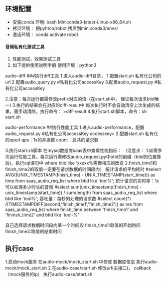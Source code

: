 ## 环境配置
- 安装conda 环境:
 	bash Miniconda3-latest-Linux-x86_64.sh
- 拷贝环境：
	把pyhton/robot 拷贝到miniconda3/envs/
- 激活环境：
	conda activate robot	



#### 音频私有化测试工具
1. 性能测试，效果测试工具
2. 如下提供使用说明手册
使用环境：python3

audio-diff
###执行diff工具
1.进入audio-diff目录，
   1.配置start.sh
       私有化公司的url
    2.配置audio_query.py
     #私有化公司accessKey
    3.配置audio_request.py
      #私有化公司accessKey

2.注意：每次运行都需修改prefix对应的值（在start.sh中， 保证每次请求btid唯一)
3.执行的结果会在对应的diff-result中
  每次执行时不会自动清空上次生成的结果，需手动清除，执行命令： >diff-result
4.执行start.sh脚本，命令：sh start.sh


audio-performance
##执行性能工具
1.进入audio-performance，配置audio_request.py
   #私有化公司accessKey
       accesskey=
 2.配置start.sh
     私有化的opurl
     qps：1s的并发数
     count：总共的请求数

 3.执行start.sh脚本
    在mysql数据库saas表中查看性能指标：
   （注意点：
     1.如需多次运行性能工具，每次运行需修改audio_request.py中btid的前缀（btid的位置靠后)，执行sql语句中 where btid like ‘xxxxx%需做相应的改变
     2.finish_time1和finish_time2的取值一定要在请求数据的时间段内）
 统计请求的平均耗时
#select AVG((UNIX_TIMESTAMP(finish_time) - UNIX_TIMESTAMP(start_time))) as time from saas_audio_req_list where btid like 'tool%';
统计请求的实时率：1s可以处理多少时长的音频
#select sum(unix_timestamp(finish_time) - unix_timestamp(start_time)) / sum(length) from saas_audio_req_list where  btid like 'tool%';
吞吐量：每秒的处理的请求数 
#select  count(*) /(TIMESTAMPDIFF(second,'finish_time1','finish_time2')) as res from saas_audio_req_list  where  finish_time between 'finish_time1' and 'fininsh_time2' and  btid like 'tool-%'
              
自己选择请求数据时间段内某一个时间段
finish_time1:取值的开始时间
finish_time2:取值的结束时间


## 执行case
1.启动mock服务 
在audio-mock/mock_start.sh 中修改 数据库信息
执行audio-mock/mock_start.sh
2.在audio-case/start.sh 修改url(主接口)， callback（mock服务的ip） 
执行audio-case/start.sh


